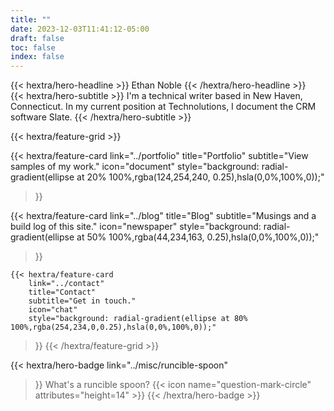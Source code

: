 ```yaml
---
title: ""
date: 2023-12-03T11:41:12-05:00
draft: false
toc: false
index: false
---
```

<div class="mt-6 mb-6">
{{< hextra/hero-headline >}}
  Ethan Noble
{{< /hextra/hero-headline >}}
</div>
<div class="mb-12">
{{< hextra/hero-subtitle >}}
  I'm a technical writer based in New Haven, Connecticut. In my current position at Technolutions, I document the CRM software Slate. 
{{< /hextra/hero-subtitle >}}
</div>
<div class="mt-6"></div>

{{< hextra/feature-grid >}}


  {{< hextra/feature-card
      link="../portfolio" 
      title="Portfolio" 
      subtitle="View samples of my work." 
      icon="document"
    style="background: radial-gradient(ellipse at 20% 100%,rgba(124,254,240, 0.25),hsla(0,0%,100%,0));" 
>}}


  {{< hextra/feature-card
        link="../blog" 
        title="Blog"
        subtitle="Musings and a build log of this site."
        icon="newspaper"
        style="background: radial-gradient(ellipse at 50% 100%,rgba(44,234,163, 0.25),hsla(0,0%,100%,0));" 
>}}

    {{< hextra/feature-card
        link="../contact"
        title="Contact"
        subtitle="Get in touch."
        icon="chat"
        style="background: radial-gradient(ellipse at 80% 100%,rgba(254,234,0,0.25),hsla(0,0%,100%,0));" 
>}}
{{< /hextra/feature-grid >}}


<div class="mt-6"></div>
<div class="mt-6"></div>


{{< hextra/hero-badge 
      link="../misc/runcible-spoon"
>}}
What's a runcible spoon?  {{< icon name="question-mark-circle" attributes="height=14" >}} 
{{< /hextra/hero-badge >}} 
